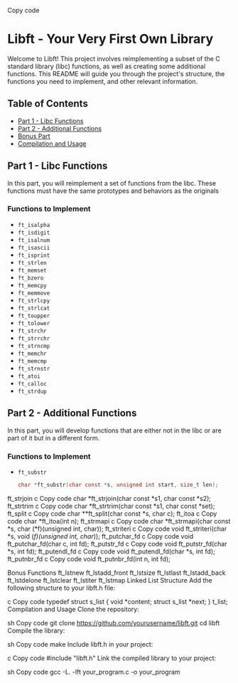 
Copy code
# Libft - Your Very First Own Library

Welcome to Libft! This project involves reimplementing a subset of the C standard library (libc) functions, as well as creating some additional functions. This README will guide you through the project's structure, the functions you need to implement, and other relevant information.

## Table of Contents
- [Part 1 - Libc Functions](#part-1---libc-functions)
- [Part 2 - Additional Functions](#part-2---additional-functions)
- [Bonus Part](#bonus-part)
- [Compilation and Usage](#compilation-and-usage)


## Part 1 - Libc Functions

In this part, you will reimplement a set of functions from the libc. These functions must have the same prototypes and behaviors as the originals

### Functions to Implement
- `ft_isalpha`
- `ft_isdigit`
- `ft_isalnum`
- `ft_isascii`
- `ft_isprint`
- `ft_strlen`
- `ft_memset`
- `ft_bzero`
- `ft_memcpy`
- `ft_memmove`
- `ft_strlcpy`
- `ft_strlcat`
- `ft_toupper`
- `ft_tolower`
- `ft_strchr`
- `ft_strrchr`
- `ft_strncmp`
- `ft_memchr`
- `ft_memcmp`
- `ft_strnstr`
- `ft_atoi`
- `ft_calloc`
- `ft_strdup`


## Part 2 - Additional Functions

In this part, you will develop functions that are either not in the libc or are part of it but in a different form.

### Functions to Implement
- `ft_substr`
  ```c
  char *ft_substr(char const *s, unsigned int start, size_t len);
ft_strjoin
c
Copy code
char *ft_strjoin(char const *s1, char const *s2);
ft_strtrim
c
Copy code
char *ft_strtrim(char const *s1, char const *set);
ft_split
c
Copy code
char **ft_split(char const *s, char c);
ft_itoa
c
Copy code
char *ft_itoa(int n);
ft_strmapi
c
Copy code
char *ft_strmapi(char const *s, char (*f)(unsigned int, char));
ft_striteri
c
Copy code
void ft_striteri(char *s, void (*f)(unsigned int, char*));
ft_putchar_fd
c
Copy code
void ft_putchar_fd(char c, int fd);
ft_putstr_fd
c
Copy code
void ft_putstr_fd(char *s, int fd);
ft_putendl_fd
c
Copy code
void ft_putendl_fd(char *s, int fd);
ft_putnbr_fd
c
Copy code
void ft_putnbr_fd(int n, int fd);

Bonus Functions
ft_lstnew
ft_lstadd_front
ft_lstsize
ft_lstlast
ft_lstadd_back
ft_lstdelone
ft_lstclear
ft_lstiter
ft_lstmap
Linked List Structure
Add the following structure to your libft.h file:

c
Copy code
typedef struct s_list
{
    void *content;
    struct s_list *next;
} t_list;
Compilation and Usage
Clone the repository:

sh
Copy code
git clone https://github.com/yourusername/libft.git
cd libft
Compile the library:

sh
Copy code
make
Include libft.h in your project:

c
Copy code
#include "libft.h"
Link the compiled library to your project:

sh
Copy code
gcc -L. -lft your_program.c -o your_program

